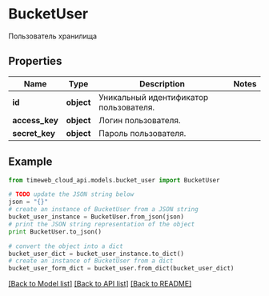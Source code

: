 # BucketUser

Пользователь хранилища

## Properties
Name | Type | Description | Notes
------------ | ------------- | ------------- | -------------
**id** | **object** | Уникальный идентификатор пользователя. | 
**access_key** | **object** | Логин пользователя. | 
**secret_key** | **object** | Пароль пользователя. | 

## Example

```python
from timeweb_cloud_api.models.bucket_user import BucketUser

# TODO update the JSON string below
json = "{}"
# create an instance of BucketUser from a JSON string
bucket_user_instance = BucketUser.from_json(json)
# print the JSON string representation of the object
print BucketUser.to_json()

# convert the object into a dict
bucket_user_dict = bucket_user_instance.to_dict()
# create an instance of BucketUser from a dict
bucket_user_form_dict = bucket_user.from_dict(bucket_user_dict)
```
[[Back to Model list]](../README.md#documentation-for-models) [[Back to API list]](../README.md#documentation-for-api-endpoints) [[Back to README]](../README.md)


